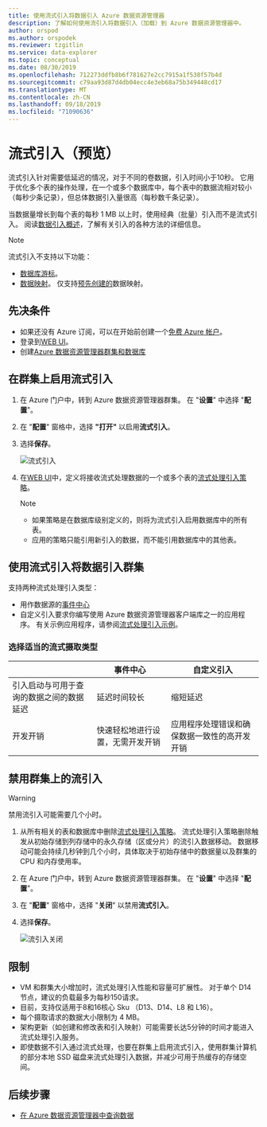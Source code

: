```yaml
---
title: 使用流式引入将数据引入 Azure 数据资源管理器
description: 了解如何使用流引入将数据引入（加载）到 Azure 数据资源管理器中。
author: orspod
ms.author: orspodek
ms.reviewer: tzgitlin
ms.service: data-explorer
ms.topic: conceptual
ms.date: 08/30/2019
ms.openlocfilehash: 712273ddfb8b6f781627e2cc7915a1f538f57b4d
ms.sourcegitcommit: c79aa93d87d4db04ecc4e3eb68a75b349448cd17
ms.translationtype: MT
ms.contentlocale: zh-CN
ms.lasthandoff: 09/18/2019
ms.locfileid: "71090636"
---
```

# <a name="streaming-ingestion-preview"></a>流式引入（预览）

流式引入针对需要低延迟的情况，对于不同的卷数据，引入时间小于10秒。 它用于优化多个表的操作处理，在一个或多个数据库中，每个表中的数据流相对较小（每秒少条记录），但总体数据引入量很高（每秒数千条记录）。

当数据量增长到每个表的每秒 1 MB 以上时，使用经典（批量）引入而不是流式引入。 阅读[数据引入概述](/azure/data-explorer/ingest-data-overview)，了解有关引入的各种方法的详细信息。

> [!NOTE]
> 流式引入不支持以下功能：
> * [数据库游标](/azure/kusto/management/databasecursor)。
> * [数据映射](/azure/kusto/management/mappings)。 仅支持[预先创建的](/azure/kusto/management/tables#create-ingestion-mapping)数据映射。 

## <a name="prerequisites"></a>先决条件

* 如果还没有 Azure 订阅，可以在开始前创建一个[免费 Azure 帐户](https://azure.microsoft.com/free/)。
* 登录到[WEB UI](https://dataexplorer.azure.com/)。
* 创建[Azure 数据资源管理器群集和数据库](create-cluster-database-portal.md)

## <a name="enable-streaming-ingestion-on-your-cluster"></a>在群集上启用流式引入

1. 在 Azure 门户中，转到 Azure 数据资源管理器群集。 在 "**设置**" 中选择 "**配置**"。 
1. 在 "**配置**" 窗格中，选择 **"打开"** 以启用**流式引入**。
1. 选择**保存**。
 
    ![流式引入](media/ingest-data-streaming/streaming-ingestion-on.png)
 
1. 在[WEB UI](https://dataexplorer.azure.com/)中，定义将接收流式处理数据的一个或多个表的[流式处理引入策略](/azure/kusto/concepts/streamingingestionpolicy)。 

    > [!NOTE]
    > * 如果策略是在数据库级别定义的，则将为流式引入启用数据库中的所有表。
    > * 应用的策略只能引用新引入的数据，而不能引用数据库中的其他表。

## <a name="use-streaming-ingestion-to-ingest-data-to-your-cluster"></a>使用流式引入将数据引入群集

支持两种流式处理引入类型：

* 用作数据源的[事件中心](/azure/data-explorer/ingest-data-event-hub)
* 自定义引入要求你编写使用 Azure 数据资源管理器客户端库之一的应用程序。 有关示例应用程序，请参阅[流式处理引入示例](https://github.com/Azure/azure-kusto-samples-dotnet/tree/master/client/StreamingIngestionSample)。

### <a name="choose-the-appropriate-streaming-ingestion-type"></a>选择适当的流式摄取类型

|   |事件中心  |自定义引入  |
|---------|---------|---------|
|引入启动与可用于查询的数据之间的数据延迟   |    延迟时间较长     |   缩短延迟      |
|开发开销    |   快速轻松地进行设置，无需开发开销    |   应用程序处理错误和确保数据一致性的高开发开销     |

## <a name="disable-streaming-ingestion-on-your-cluster"></a>禁用群集上的流引入

> [!WARNING]
> 禁用流引入可能需要几个小时。

1. 从所有相关的表和数据库中删除[流式处理引入策略](/azure/kusto/concepts/streamingingestionpolicy)。 流式处理引入策略删除触发从初始存储到列存储中的永久存储（区或分片）的流引入数据移动。 数据移动可能会持续几秒钟到几个小时，具体取决于初始存储中的数据量以及群集的 CPU 和内存使用率。
1. 在 Azure 门户中，转到 Azure 数据资源管理器群集。 在 "**设置**" 中选择 "**配置**"。 
1. 在 "**配置**" 窗格中，选择 "**关闭**" 以禁用**流式引入**。
1. 选择**保存**。

    ![流引入关闭](media/ingest-data-streaming/streaming-ingestion-off.png)

## <a name="limitations"></a>限制

* VM 和群集大小增加时，流式处理引入性能和容量可扩展性。 对于单个 D14 节点，建议的负载最多为每秒150请求。
* 目前，支持仅适用于8和16核心 Sku （D13、D14、L8 和 L16）。
* 每个摄取请求的数据大小限制为 4 MB。
* 架构更新（如创建和修改表和引入映射）可能需要长达5分钟的时间才能进入流式处理引入服务。
* 即使数据不引入通过流式处理，也要在群集上启用流式引入，使用群集计算机的部分本地 SSD 磁盘来流式处理引入数据，并减少可用于热缓存的存储空间。

## <a name="next-steps"></a>后续步骤

* [在 Azure 数据资源管理器中查询数据](web-query-data.md)
